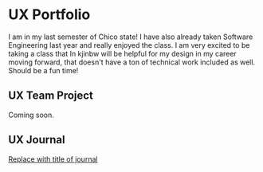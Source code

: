 # UX Portfolio

I am in my last semester of Chico state! I have also already taken Software Engineering last year and really enjoyed the class. I am very excited to be taking a class that In kjinbw will be helpful for my design in my career moving forward, that doesn't have a ton of technical work included as well. Should be a fun time!

## UX Team Project

Coming soon.

## UX Journal

[Replace with title of journal](journal/)
